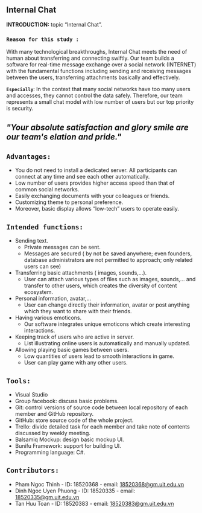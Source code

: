 ## Internal Chat<br>

**INTRODUCTION:**  topic “Internal Chat”.<br>

### `Reason for this study :`
With many technological breakthroughs, Internal Chat meets the need of human about transferring and connecting swiftly. Our team builds a software for real-time message exchange over a social network (INTERNET) with the fundamental functions including sending and receiving messages between the users, transferring attachments basically and effectively.<br>

**`Especially`**:  In the context that many social networks have too many users and accesses, they cannot control the data safely. Therefore, our team represents a small chat model with low number of users but our top priority is security.

## *"Your absolute satisfaction and glory smile are our team's elation and pride."*

## `Advantages:`
 * You do not need to install a dedicated server. All participants can connect at any time and see each other automatically.
 * Low number of users provides higher access speed than that of common social networks.
 * Easily exchanging documents with your colleagues or friends.
 * Customizing theme to personal preference.
 * Moreover, basic display allows “low-tech” users to operate easily.
 
 ## `Intended functions:`
  * Sending text.
     + Private messages can be sent.
     + Messages are secured ( by not be saved anywhere; even founders, database administrators are not permitted to approach; only related users can see)
  * Transferring basic attachments ( images, sounds,...).
     + User can attach various types of files such as images, sounds,... and transfer to other users, which creates the diversity of content ecosystem.
  * Personal information, avatar,...
     + User can change directly their information, avatar or post anything which they want to share with their friends.
  * Having various emoticons.
     + Our software integrates unique emoticons which create interesting interactions.
  * Keeping track of users who are active in server.
     + List illustrating online users is automatically and manually updated. 
  * Allowing playing basic games between users.
     + Low quantities of users lead to smooth interactions in game.
     + User can play game with any other users.
     
  ## `Tools:`
   * Visual Studio
   * Group facebook: discuss basic problems.
   * Git: control versions of source code between local repository of each member and GitHub repository.
   * GitHub: store source code of the whole project.
   * Trello: divide detailed task for each member and take note of contents discussed by weekly meeting.
   * Balsamiq Mockup: design basic mockup UI.
   * Bunifu Framework: support for building UI.
   * Programming language: C#.
  
  ## `Contributors:`
   * Pham Ngoc Thinh - ID: 18520368 - email: 18520368@gm.uit.edu.vn
   * Dinh Ngoc Uyen Phuong - ID: 18520335 - email: 18520335@gm.uit.edu.vn
   * Tan Huu Toan - ID: 18520383 - email: 18520383@gm.uit.edu.vn
